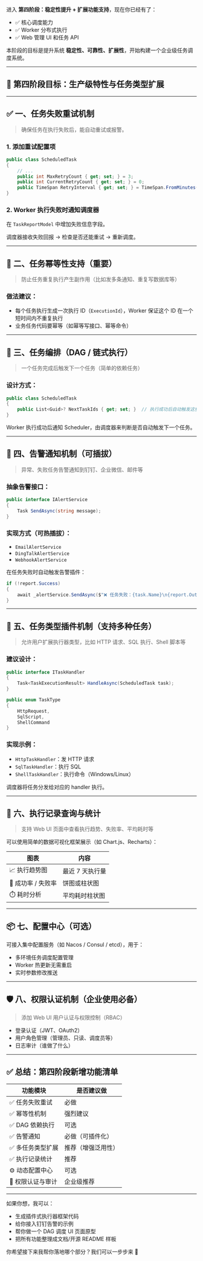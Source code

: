 进入 **第四阶段：稳定性提升 + 扩展功能支持**，现在你已经有了：

- ✅ 核心调度能力
- ✅ Worker 分布式执行
- ✅ Web 管理 UI 和任务 API

本阶段的目标是提升系统 **稳定性、可靠性、扩展性**，开始构建一个企业级任务调度系统。

---

## 🎯 第四阶段目标：生产级特性与任务类型扩展

---

## ✅ 一、任务失败重试机制

> 确保任务在执行失败后，能自动重试或报警。

### 1. 添加重试配置项

```csharp
public class ScheduledTask
{
    // ...
    public int MaxRetryCount { get; set; } = 3;
    public int CurrentRetryCount { get; set; } = 0;
    public TimeSpan RetryInterval { get; set; } = TimeSpan.FromMinutes(1);
}
```

### 2. Worker 执行失败时通知调度器

在 `TaskReportModel` 中增加失败信息字段。

调度器接收失败回报 → 检查是否还能重试 → 重新调度。

---

## 🔄 二、任务幂等性支持（重要）

> 防止任务重复执行产生副作用（比如发多条通知、重复写数据库等）

### 做法建议：

- 每个任务执行生成一次执行 ID（`ExecutionId`），Worker 保证这个 ID 在一个短时间内不重复执行
- 业务任务代码要幂等（如幂等写接口、幂等命令）

---

## 🔗 三、任务编排（DAG / 链式执行）

> 一个任务完成后触发下一个任务（简单的依赖任务）

### 设计方式：

```csharp
public class ScheduledTask
{
    public List<Guid>? NextTaskIds { get; set; }  // 执行成功后自动触发这些任务
}
```

Worker 执行成功后通知 Scheduler，由调度器来判断是否自动触发下一个任务。

---

## 🔔 四、告警通知机制（可插拔）

> 异常、失败任务告警通知到钉钉、企业微信、邮件等

### 抽象告警接口：

```csharp
public interface IAlertService
{
    Task SendAsync(string message);
}
```

### 实现方式（可热插拔）：

- `EmailAlertService`
- `DingTalkAlertService`
- `WebhookAlertService`

在任务失败时自动触发告警插件：

```csharp
if (!report.Success)
{
    await _alertService.SendAsync($"❌ 任务失败：{task.Name}\n{report.Output}");
}
```

---

## 🧩 五、任务类型插件机制（支持多种任务）

> 允许用户扩展执行器类型，比如 HTTP 请求、SQL 执行、Shell 脚本等

### 建议设计：

```csharp
public interface ITaskHandler
{
    Task<TaskExecutionResult> HandleAsync(ScheduledTask task);
}

public enum TaskType
{
    HttpRequest,
    SqlScript,
    ShellCommand
}
```

### 实现示例：

- `HttpTaskHandler`：发 HTTP 请求
- `SqlTaskHandler`：执行 SQL
- `ShellTaskHandler`：执行命令（Windows/Linux）

调度器将任务分发给对应的 handler 执行。

---

## 🧠 六、执行记录查询与统计

> 支持 Web UI 页面中查看执行趋势、失败率、平均耗时等

可以使用简单的数据可视化框架展示（如 Chart.js、Recharts）：

| 图表 | 内容 |
|------|------|
| 📈 执行趋势图 | 最近 7 天执行量 |
| 🧮 成功率 / 失败率 | 饼图或柱状图 |
| ⏱️ 耗时分析 | 平均耗时柱状图 |

---

## 📦 七、配置中心（可选）

可接入集中配置服务（如 Nacos / Consul / etcd），用于：

- 多环境任务调度配置管理
- Worker 热更新无需重启
- 实时参数修改推送

---

## 🛡️ 八、权限认证机制（企业使用必备）

> 添加 Web UI 用户认证与权限控制（RBAC）

- 登录认证（JWT、OAuth2）
- 用户角色管理（管理员、只读、调度员等）
- 日志审计（谁做了什么）

---

## ✅ 总结：第四阶段新增功能清单

| 功能模块 | 是否建议做 |
|----------|------------|
| ✅ 任务失败重试 | 必做 |
| ✅ 幂等性机制 | 强烈建议 |
| ✅ DAG 依赖执行 | 可选 |
| ✅ 告警通知 | 必做（可插件化） |
| ✅ 多任务类型扩展 | 推荐（增强泛用性） |
| ✅ 执行记录统计 | 推荐 |
| ⚙️ 动态配置中心 | 可选 |
| 🔐 权限认证与审计 | 企业级推荐 |

---

如果你想，我可以：

- 生成插件式执行器框架代码
- 给你接入钉钉告警的示例
- 帮你做一个 DAG 调度 UI 页面原型
- 把所有功能整理成文档/开源 README 样板

你希望接下来我帮你落地哪个部分？我们可以一步步来 🤝